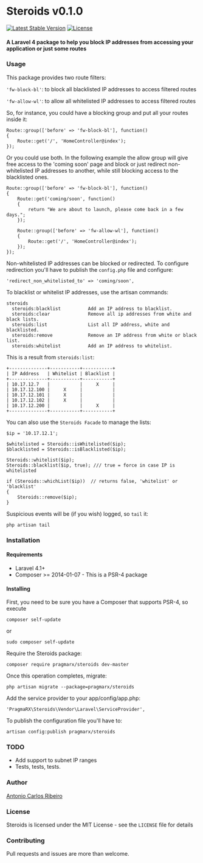 # Steroids v0.1.0

[![Latest Stable Version](https://poser.pugx.org/pragmarx/steroids/v/stable.png)](https://packagist.org/packages/pragmarx/steroids) [![License](https://poser.pugx.org/pragmarx/steroids/license.png)](https://packagist.org/packages/pragmarx/steroids)

#### A Laravel 4 package to help you block IP addresses from accessing your application or just some routes

### Usage

This package provides two route filters:

`'fw-block-bl'`: to block all blacklisted IP addresses to access filtered routes

`'fw-allow-wl'`: to allow all whitelisted IP addresses to access filtered routes

So, for instance, you could have a blocking group and put all your routes inside it:

```
Route::group(['before' => 'fw-block-bl'], function()
{
    Route::get('/', 'HomeController@index');
});
```

Or you could use both. In the following example the allow group will give free access to the 'coming soon' page and block or just redirect non-whitelisted IP addresses to another, while still blocking access to the blacklisted ones.

```
Route::group(['before' => 'fw-block-bl'], function()
{
    Route::get('coming/soon', function()
    {
        return "We are about to launch, please come back in a few days.";
    });

    Route::group(['before' => 'fw-allow-wl'], function()
    {
        Route::get('/', 'HomeController@index');
    });
});
```

Non-whitelisted IP addresses can be blocked or redirected. To configure redirection you'll have to publish the  `config.php` file and configure:

```
'redirect_non_whitelisted_to' => 'coming/soon',
```

To blacklist or whitelist IP addresses, use the artisan commands:

```
steroids
  steroids:blacklist          Add an IP address to blacklist.
  steroids:clear              Remove all ip addresses from white and black lists.
  steroids:list               List all IP address, white and blacklisted.
  steroids:remove             Remove an IP address from white or black list.
  steroids:whitelist          Add an IP address to whitelist.
```

This is a result from `steroids:list`:

```
+--------------+-----------+-----------+
| IP Address   | Whitelist | Blacklist |
+--------------+-----------+-----------+
| 10.17.12.7   |           |     X     |
| 10.17.12.100 |     X     |           |
| 10.17.12.101 |     X     |           |
| 10.17.12.102 |     X     |           |
| 10.17.12.200 |           |     X     |
+--------------+-----------+-----------+
```

You can also use the `Steroids Facade` to manage the lists:

```
$ip = '10.17.12.1';

$whitelisted = Steroids::isWhitelisted($ip);
$blacklisted = Steroids::isBlacklisted($ip);

Steroids::whitelist($ip);
Steroids::blacklist($ip, true); /// true = force in case IP is whitelisted

if (Steroids::whichList($ip))  // returns false, 'whitelist' or 'blacklist'
{
    Steroids::remove($ip);
}
```

Suspicious events will be (if you wish) logged, so `tail` it:

```
php artisan tail
```

### Installation

#### Requirements

- Laravel 4.1+
- Composer >= 2014-01-07 - This is a PSR-4 package

#### Installing

First, you need to be sure you have a Composer that supports PSR-4, so execute

```
composer self-update
```

or

```
sudo composer self-update
```

Require the Steroids package:

```
composer require pragmarx/steroids dev-master
```

Once this operation completes, migrate:

```
php artisan migrate --package=pragmarx/steroids
```

Add the service provider to your app/config/app.php:

```
'PragmaRX\Steroids\Vendor\Laravel\ServiceProvider',
```

To publish the configuration file you'll have to:

```
artisan config:publish pragmarx/steroids
```

### TODO

- Add support to subnet IP ranges
- Tests, tests, tests.

### Author

[Antonio Carlos Ribeiro](http://twitter.com/iantonioribeiro) 

### License

Steroids is licensed under the MIT License - see the `LICENSE` file for details

### Contributing

Pull requests and issues are more than welcome.